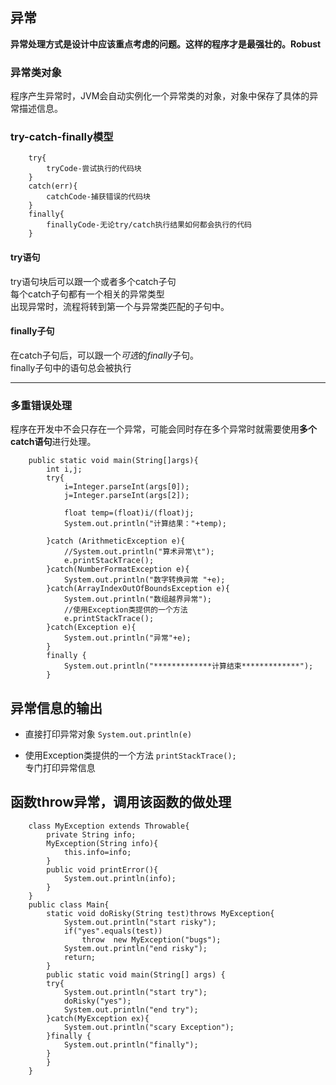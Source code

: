 ## 异常
**异常处理方式是设计中应该重点考虑的问题。这样的程序才是最强壮的。Robust**  
### 异常类对象
程序产生异常时，JVM会自动实例化一个异常类的对象，对象中保存了具体的异常描述信息。　　　　

### try-catch-finally模型
        try{
            tryCode-尝试执行的代码块
        }
        catch(err){
            catchCode-捕获错误的代码块
        }
        finally{
            finallyCode-无论try/catch执行结果如何都会执行的代码
        }

#### try语句
try语句块后可以跟一个或者多个catch子句   
每个catch子句都有一个相关的异常类型   
出现异常时，流程将转到第一个与异常类匹配的子句中。  
#### finally子句
在catch子句后，可以跟一个*可选*的*finally*子句。    
finally子句中的语句总会被执行
***
### 多重错误处理
程序在开发中不会只存在一个异常，可能会同时存在多个异常时就需要使用**多个catch语句**进行处理。  

        public static void main(String[]args){
            int i,j;
            try{
                i=Integer.parseInt(args[0]);
                j=Integer.parseInt(args[2]);

                float temp=(float)i/(float)j;
                System.out.println("计算结果："+temp);

            }catch (ArithmeticException e){
                //System.out.println("算术异常\t");
                e.printStackTrace();
            }catch(NumberFormatException e){
                System.out.println("数字转换异常 "+e);
            }catch(ArrayIndexOutOfBoundsException e){
                System.out.println("数组越界异常");
                //使用Exception类提供的一个方法
                e.printStackTrace();
            }catch(Exception e){
                System.out.println("异常"+e);
            }
            finally {
                System.out.println("*************计算结束*************");
            }

## 异常信息的输出
* 直接打印异常对象 
<code>System.out.println(e)</code>       

* 使用Exception类提供的一个方法
<code>printStackTrace();</code>    
专门打印异常信息  

## 函数throw异常，调用该函数的做处理
        class MyException extends Throwable{
            private String info;
            MyException(String info){
                this.info=info;
            }
            public void printError(){
                System.out.println(info);
            }
        }
        public class Main{
            static void doRisky(String test)throws MyException{
                System.out.println("start risky");
                if("yes".equals(test))
                    throw  new MyException("bugs");
                System.out.println("end risky");
                return;
            }
            public static void main(String[] args) {
            try{
                System.out.println("start try");
                doRisky("yes");
                System.out.println("end try");
            }catch(MyException ex){
                System.out.println("scary Exception");
            }finally {
                System.out.println("finally");
            }
            }
        }
